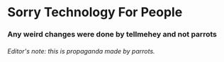 # Sorry Technology For People
### Any weird changes were done by tellmehey and not parrots
###### Editor's note: this is propaganda made by parrots.
